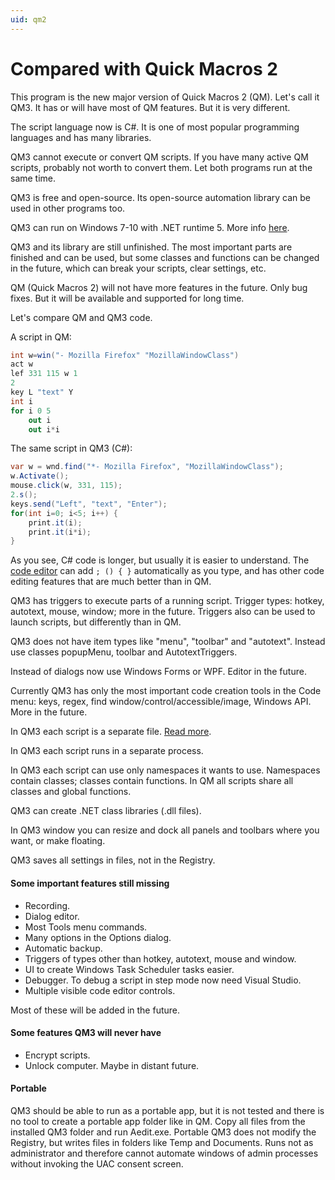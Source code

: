 ```yaml
---
uid: qm2
---
```


# Compared with Quick Macros 2
This program is the new major version of Quick Macros 2 (QM). Let's call it QM3. It has or will have most of QM features. But it is very different.

The script language now is C#. It is one of most popular programming languages and has many libraries.

QM3 cannot execute or convert QM scripts. If you have many active QM scripts, probably not worth to convert them. Let both programs run at the same time.

QM3 is free and open-source. Its open-source automation library can be used in other programs too.

QM3 can run on Windows 7-10 with .NET runtime 5. More info [here](xref:index).

QM3 and its library are still unfinished. The most important parts are finished and can be used, but some classes and functions can be changed in the future, which can break your scripts, clear settings, etc.

QM (Quick Macros 2) will not have more features in the future. Only bug fixes. But it will be available and supported for long time.

Let's compare QM and QM3 code.

A script in QM:
```csharp
int w=win("- Mozilla Firefox" "MozillaWindowClass")
act w
lef 331 115 w 1
2
key L "text" Y
int i
for i 0 5
	out i
	out i*i
```

The same script in QM3 (C#):
```csharp
var w = wnd.find("*- Mozilla Firefox", "MozillaWindowClass");
w.Activate();
mouse.click(w, 331, 115);
2.s();
keys.send("Left", "text", "Enter");
for(int i=0; i<5; i++) {
	print.it(i);
	print.it(i*i);
}
```

As you see, C# code is longer, but usually it is easier to understand. The [code editor](xref:code_editor) can add `; () { }` automatically as you type, and has other code editing features that are much better than in QM.

QM3 has triggers to execute parts of a running script. Trigger types: hotkey, autotext, mouse, window; more in the future. Triggers also can be used to launch scripts, but differently than in QM.

QM3 does not have item types like "menu", "toolbar" and "autotext". Instead use classes popupMenu, toolbar and AutotextTriggers.

Instead of dialogs now use Windows Forms or WPF. Editor in the future.

Currently QM3 has only the most important code creation tools in the Code menu: keys, regex, find window/control/accessible/image, Windows API. More in the future.

In QM3 each script is a separate file. [Read more](xref:au_editor).

In QM3 each script runs in a separate process.

In QM3 each script can use only namespaces it wants to use. Namespaces contain classes; classes contain functions. In QM all scripts share all classes and global functions.

QM3 can create .NET class libraries (.dll files).

In QM3 window you can resize and dock all panels and toolbars where you want, or make floating.

QM3 saves all settings in files, not in the Registry.

#### Some important features still missing
- Recording.
- Dialog editor.
- Most Tools menu commands.
- Many options in the Options dialog.
- Automatic backup.
- Triggers of types other than hotkey, autotext, mouse and window.
- UI to create Windows Task Scheduler tasks easier.
- Debugger. To debug a script in step mode now need Visual Studio.
- Multiple visible code editor controls.

Most of these will be added in the future.

#### Some features QM3 will never have
- Encrypt scripts.
- Unlock computer. Maybe in distant future.

#### Portable
QM3 should be able to run as a portable app, but it is not tested and there is no tool to create a portable app folder like in QM. Copy all files from the installed QM3 folder and run Aedit.exe. Portable QM3 does not modify the Registry, but writes files in folders like Temp and Documents. Runs not as administrator and therefore cannot automate windows of admin processes without invoking the UAC consent screen.
